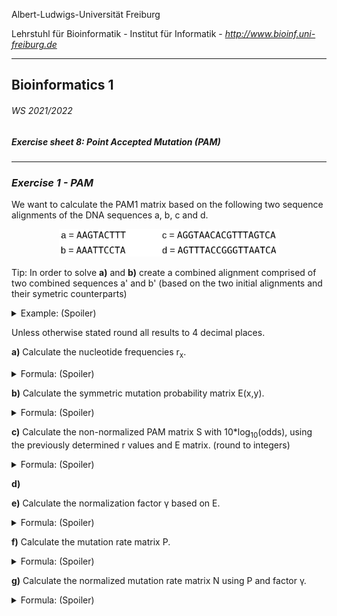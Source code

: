 Albert-Ludwigs-Universität Freiburg

Lehrstuhl für Bioinformatik - Institut für Informatik - *http://www.bioinf.uni-freiburg.de*

---
## Bioinformatics 1
###### WS 2021/2022
##### Exercise sheet 8: Point Accepted Mutation (PAM)
---
### _Exercise 1 - PAM_
We want to calculate the PAM1 matrix based on the following two sequence alignments of the DNA sequences a, b, c and d.

<p align="center">
  <img src="./figures/sheet8-exercise1-sequences.svg" alt="sequences" width=70%/>
</p>


Tip: In order to solve **a)** and **b)** create a combined alignment comprised of two combined sequences a' and b' (based on the two initial alignments and their symetric counterparts)
<details>
  <summary>Example: (Spoiler)</summary>
  a' = a + c + b + d
  
  b' = b + d + a + c

  The order does not matter, as the frequency identification is position-insensitive.
</details>

Unless otherwise stated round all results to 4 decimal places.

**a)** Calculate the nucleotide frequencies r<sub>x</sub>.
<details>
  <summary>Formula: (Spoiler)</summary>
  <p align="center">
    <img src="./figures/sheet8-exercise1-r.svg" alt="r" width=20%/>
  </p>

</details>

**b)** Calculate the symmetric mutation probability matrix E(x,y).

<details>
  <summary>Formula: (Spoiler)</summary>
  <p align="center">
    <img src="./figures/sheet8-exercise1-E.svg" alt="E" width=40%/>
  </p>

</details>

**c)** Calculate the non-normalized PAM matrix S with 10*log<sub>10</sub>(odds), using the previously determined r values and E matrix. (round to integers)

<details>
  <summary>Formula: (Spoiler)</summary>
  <p align="center">
    <img src="./figures/sheet8-exercise1-S.svg" alt="S" width=35%/>
  </p>

</details>

**d)**

**e)** Calculate the normalization factor γ based on E.

<details>
  <summary>Formula: (Spoiler)</summary>
  <p align="center">
    <img src="./figures/sheet8-exercise1-gamma.svg" alt="Gamma" width=50%/>
  </p>

</details>

**f)** Calculate the mutation rate matrix P.

<details>
  <summary>Formula: (Spoiler)</summary>
  <p align="center">
    <img src="./figures/sheet8-exercise1-P.svg" alt="P" width=15%/>
  </p>

</details>

**g)** Calculate the normalized mutation rate matrix N using P and factor γ.

<details>
  <summary>Formula: (Spoiler)</summary>
  <p align="center">
    <img src="./figures/sheet8-exercise1-N.svg" alt="N" width=25%/>
  </p>

</details>
